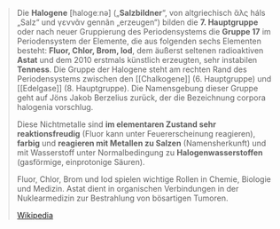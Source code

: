 >Die **Halogene** [halogeːnə] („**Salzbildner**“, von altgriechisch ἅλς háls „Salz“ und γεννᾶν gennãn „erzeugen“) bilden die **7. Hauptgruppe** oder nach neuer Gruppierung des Periodensystems die **Gruppe 17** im Periodensystem der Elemente, die aus folgenden sechs Elementen besteht: **Fluor, Chlor, Brom, Iod**, dem äußerst seltenen radioaktiven **Astat** und dem 2010 erstmals künstlich erzeugten, sehr instabilen **Tenness**. Die Gruppe der Halogene steht am rechten Rand des Periodensystems zwischen den [[Chalkogene]] (6. Hauptgruppe) und [[Edelgase]] (8. Hauptgruppe). Die Namensgebung dieser Gruppe geht auf Jöns Jakob Berzelius zurück, der die Bezeichnung corpora halogenia vorschlug.
>
>Diese Nichtmetalle sind **im elementaren Zustand sehr reaktionsfreudig** (Fluor kann unter Feuererscheinung reagieren), **farbig** und **reagieren mit Metallen zu Salzen** (Namensherkunft) und mit Wasserstoff unter Normalbedingung zu **Halogenwasserstoffen** (gasförmige, einprotonige Säuren).
>
>Fluor, Chlor, Brom und Iod spielen wichtige Rollen in Chemie, Biologie und Medizin. Astat dient in organischen Verbindungen in der Nuklearmedizin zur Bestrahlung von bösartigen Tumoren.
>
>[Wikipedia](https://de.wikipedia.org/wiki/Halogene)